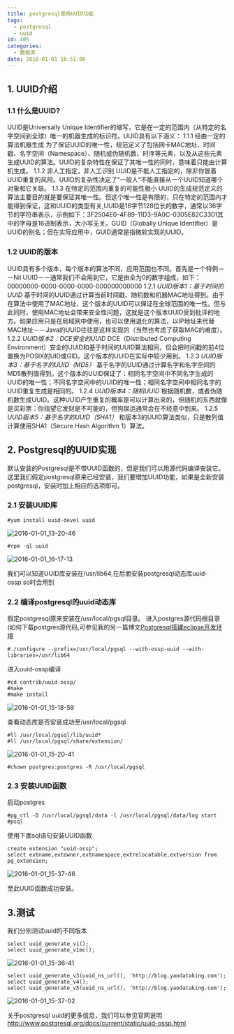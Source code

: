 ```yaml
---
title: postgresql使用UUID功能
tags:
  - postgresql
  - uuid
id: 405
categories:
  - 数据库
date: 2016-01-01 16:51:06
---
```


## 1. UUID介绍

### 1.1 什么是UUID?

UUID是Universally Unique Identifier的缩写，它是在一定的范围内（从特定的名字空间到全球）唯一的机器生成的标识符。UUID具有以下涵义：
1.1.1	经由一定的算法机器生成
为了保证UUID的唯一性，规范定义了包括网卡MAC地址、时间戳、名字空间（Namespace）、随机或伪随机数、时序等元素，以及从这些元素生成UUID的算法。UUID的复杂特性在保证了其唯一性的同时，意味着只能由计算机生成。
1.1.2	非人工指定，非人工识别
UUID是不能人工指定的，除非你冒着UUID重复的风险。UUID的复杂性决定了“一般人“不能直接从一个UUID知道哪个对象和它关联。
1.1.3	在特定的范围内重复的可能性极小
UUID的生成规范定义的算法主要目的就是要保证其唯一性。但这个唯一性是有限的，只在特定的范围内才能得到保证，这和UUID的类型有关,UUID是16字节128位长的数字，通常以36字节的字符串表示，示例如下：3F2504E0-4F89-11D3-9A0C-0305E82C3301其中的字母是16进制表示，大小写无关。GUID（Globally Unique Identifier）是UUID的别名；但在实际应用中，GUID通常是指微软实现的UUID。

### 1.2 UUID的版本

UUID具有多个版本，每个版本的算法不同，应用范围也不同。首先是一个特例－－Nil UUID－－通常我们不会用到它，它是由全为0的数字组成，如下：00000000-0000-0000-0000-000000000000
1.2.1	*UUID版本1：基于时间的UUID*
基于时间的UUID通过计算当前时间戳、随机数和机器MAC地址得到。由于在算法中使用了MAC地址，这个版本的UUID可以保证在全球范围的唯一性。但与此同时，使用MAC地址会带来安全性问题，这就是这个版本UUID受到批评的地方。如果应用只是在局域网中使用，也可以使用退化的算法，以IP地址来代替MAC地址－－Java的UUID往往是这样实现的（当然也考虑了获取MAC的难度）。
1.2.2	*UUID版本2：DCE安全的UUID*
DCE（Distributed Computing Environment）安全的UUID和基于时间的UUID算法相同，但会把时间戳的前4位置换为POSIX的UID或GID。这个版本的UUID在实际中较少用到。
1.2.3	*UUID版本3：基于名字的UUID（MD5）*
基于名字的UUID通过计算名字和名字空间的MD5散列值得到。这个版本的UUID保证了：相同名字空间中不同名字生成的UUID的唯一性；不同名字空间中的UUID的唯一性；相同名字空间中相同名字的UUID重复生成是相同的。
1.2.4	*UUID版本4：随机UUID*
根据随机数，或者伪随机数生成UUID。这种UUID产生重复的概率是可以计算出来的，但随机的东西就像是买彩票：你指望它发财是不可能的，但狗屎运通常会在不经意中到来。
1.2.5 *UUID版本5：基于名字的UUID（SHA1）*
和版本3的UUID算法类似，只是散列值计算使用SHA1（Secure Hash Algorithm 1）算法。

## 2. Postgresql的UUID实现

默认安装的Postgresql是不带UUID函数的，但是我们可以用源代码编译安装它。这里我们假定postgresql原来已经安装，我们要增加UUID功能，如果是全新安装postgresql，安装时加上相应的选项即可。

### 2.1 安装UUID库

	#yum install uuid-devel uuid
![2016-01-01_13-20-46](http://orufryv17.bkt.clouddn.com/wp-content/uploads/2016/01/2016-01-01_13-20-46.jpg)

	#rpm -ql uuid
![2016-01-01_16-17-13](http://orufryv17.bkt.clouddn.com/wp-content/uploads/2016/01/2016-01-01_16-17-13.jpg)

我们可以知道UUID库安装在/usr/lib64,在后面安装postgresql动态库uuid-ossp.so时会用到

### 2.2	编译postgresql的uuid动态库

假定postgresql原来安装在/usr/local/pgsql目录。
进入postgres源代码根目录(如何下载postgres源代码,可参见我的另一篇博文[Postgresql搭建eclipse开发环境](/2015/11/28/centos-6-5-postgresql-eclipse/)
	
	#./configure --prefix=/usr/local/pgsql --with-ossp-uuid --with-libraries=/usr/lib64
进入uuid-ossp编译
	
	#cd contrib/uuid-ossp/
	#make
	#make install
![2016-01-01_15-18-59](http://orufryv17.bkt.clouddn.com/wp-content/uploads/2016/01/2016-01-01_15-18-59.jpg)

查看动态库是否安装成功至/usr/local/pgsql
	
	#ll /usr/local/pgsql/lib/uuid*
	#ll /usr/local/pgsql/share/extension/
![2016-01-01_15-20-41](http://orufryv17.bkt.clouddn.com/wp-content/uploads/2016/01/2016-01-01_15-20-41.jpg)

	#chown postgres:postgres -R /usr/local/pgsql

### 2.3	安装UUID函数

启动postgres
	
	#pg_ctl -D /usr/local/pgsql/data -l /usr/local/pgsql/data/log start
	#psql
使用下面sql语句安装UUID函数
	
	create extension "uuid-ossp";
	select extname,extowner,extnamespace,extrelocatable,extversion from pg_extension;

![2016-01-01_15-37-46](http://orufryv17.bkt.clouddn.com/wp-content/uploads/2016/01/2016-01-01_15-37-46.jpg)

至此UUID函数成功安装。

## 3.测试

我们分别测试uuid的不同版本

	select uuid_generate_v1();
	select uuid_generate_v1mc();

![2016-01-01_15-36-41](http://orufryv17.bkt.clouddn.com/wp-content/uploads/2016/01/2016-01-01_15-36-41.jpg)

	select uuid_generate_v3(uuid_ns_url(), 'http://blog.yaodataking.com');
	select uuid_generate_v4();
	select uuid_generate_v5(uuid_ns_url(), 'http://blog.yaodataking.com');

![2016-01-01_15-37-02](http://orufryv17.bkt.clouddn.com/wp-content/uploads/2016/01/2016-01-01_15-37-02.jpg)

关于postgresql uuid的更多信息，我们可以参见官网说明
http://www.postgresql.org/docs/current/static/uuid-ossp.html